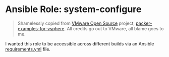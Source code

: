 # Ansible Role: system-configure

> Shamelessly copied from [VMware Open Source][vmware-samples] project, [packer-examples-for-vsphere][packer-examples-for-vsphere].
> All credits go out to VMware, all blame goes to me.

I wanted this role to be accessible across different builds via an Ansible [requirements.yml][install-ansible-roles-and-collections] 
file.

[//]: Links

[packer-examples-for-vsphere]: https://github.com/vmware-samples/packer-examples-for-vsphere
[vmware-samples]: https://github.com/vmware-samples
[install-ansible-roles-and-collections]: https://docs.ansible.com/ansible/latest/galaxy/user_guide.html#installing-roles-and-collections-from-the-same-requirements-yml-file

